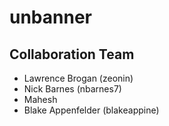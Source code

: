 # unbanner

## Collaboration Team

* Lawrence Brogan (zeonin)
* Nick Barnes (nbarnes7)
* Mahesh
* Blake Appenfelder (blakeappine)
